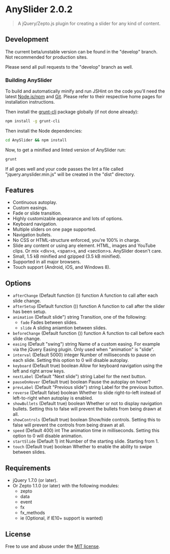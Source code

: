 # AnySlider 2.0.2

> A jQuery/Zepto.js plugin for creating a slider for any kind of content.

## Development
The current beta/unstable version can be found in the "develop" branch. Not recommended for production sites.

Please send all pull requests to the "develop" branch as well.

### Building AnySlider
To build and automatically minify and run JSHint on the code you'll need the latest [Node.js/npm](http://nodejs.org/) and [Git](http://git-scm.com/).
Please refer to their respective home pages for installation instructions.

Then install the [grunt-cli](http://gruntjs.com/getting-started#installing-the-cli) package globally (if not done already):

```bash
npm install -g grunt-cli
```

Then install the Node dependencies:

```bash
cd AnySlider && npm install
```

Now, to get a minified and linted version of AnySlider run:

```bash
grunt
```

If all goes well and your code passes the lint a file called "jquery.anyslider.min.js" will be created in the "dist" directory.

## Features
* Continuous autoplay.
* Custom easings.
* Fade or slide transition.
* Highly customizable appearance and lots of options.
* Keyboard navigation.
* Multiple sliders on one page supported.
* Navigation bullets.
* No CSS or HTML-structure enforced, you're 100% in charge.
* Slide any content or using any element. HTML, images and YouTube clips. Or mix &lt;div&gt;s, &lt;span&gt;s, and &lt;section&gt;s. AnySlider doesn't care.
* Small, 1.5 kB minified and gzipped (3.5 kB minified).
* Supported in all major browsers.
* Touch support (Android, iOS, and Windows 8).

## Options
* `afterChange` (Default function ()) function A function to call after each slide change.
* `afterSetup` (Default function ()) function A function to call after the slider has been setup.
* `animation` (Default slide") string Transition, one of the following:
    * `fade` Fades between slides.
    * `slide` A sliding aniamtion between slides.
* `beforeChange` (Default function ()) function A function to call before each slide change.
* `easing` (Default "swing") string Name of a custom easing. For example via the jQuery Easing plugin. Only used when "animation" is "slide".
* `interval` (Default 5000) integer Number of milliseconds to pause on each slide. Setting this option to 0 will disable autoplay.
* `keyboard` (Default true) boolean Allow for keyboard navigation using the left and right arrow keys.
* `nextLabel` (Default "Next slide") string Label for the next button.
* `pauseOnHover` (Default true) boolean Pause the autoplay on hover?
* `prevLabel` (Default "Previous slide") string Label for the previous button.
* `reverse` (Default false) boolean Whether to slide right-to-left instead of left-to-right when autoplay is enabled.
* `showBullets` (Default true) boolean Whether or not to display navigation bullets. Setting this to false will prevent the bullets from being drawn at all.
* `showControls` (Default true) boolean Show/hide controls. Setting this to false will prevent the controls from being drawn at all.
* `speed` (Default 400) int The animation time in milliseconds. Setting this option to 0 will disable animation.
* `startSlide` (Default 1) int Number of the starting slide. Starting from 1.
* `touch` (Default true) boolean Whether to enable the ability to swipe between slides.

## Requirements
* jQuery 1.7.0 (or later).
* Or Zepto 1.1.0 (or later) with the following modules:
    * zepto
    * data
    * event
    * fx
    * fx_methods
    * ie (Optional, if IE10+ support is wanted)

## License
Free to use and abuse under the [MIT license](http://www.opensource.org/licenses/mit-license.php).
